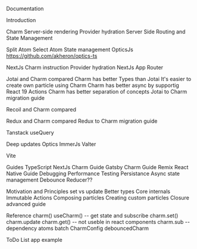 Documentation

Introduction

Charm Server-side rendering
Provider
hydration
Server Side Routing and State Management

Split Atom
Select Atom
State management OpticsJs
https://github.com/akheron/optics-ts

NextJs Charm instruction
Provider
hydration
NextJs App Router


Jotai and Charm compared
  Charm has better Types than Jotai
  It's easier to create own particle using Charm
  Charm has better async by supportig React 19 Actions
  Charm has better separation of concepts
Jotai to Charm migration guide

Recoil and Charm compared

Redux and Charm compared
Redux to Charm migration guide

Tanstack useQuery

Deep updates
Optics
ImmerJs
Valter


Vite

Guides
TypeScript
NextJs Charm Guide
Gatsby Charm Guide
Remix
React Native Guide
Debugging
Performance
Testing
Persistance
Async state management
Debounce
Reducer??

Motivation and Principles
set vs update
Better types
Core internals
Immutable Actions
Composing particles
Creating custom particles
Closure advanced guide

Reference
charm()
useCharm() -- get state and subscribe
charm.set()
charm.update
charm.get() -- not useble in react components
charm.sub -- dependency atoms
batch
CharmConfig
debouncedCharm

ToDo List app example

